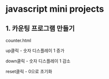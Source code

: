 # javascript mini projects

## 1. 카운팅 프로그램 만들기
counter.html

up클릭 - 숫자 디스플레이 1 증가

down클릭 - 숫자 디스플레이 1 감소

reset클릭 - 0으로 초기화


